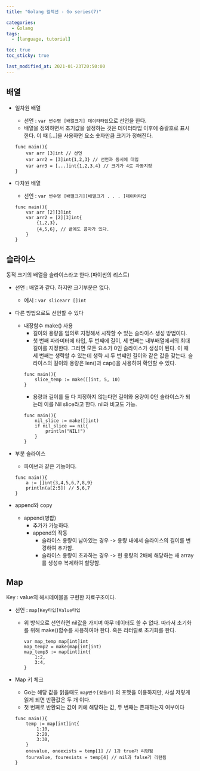 ```yaml
---
title: "Golang 컬렉션 - Go series(7)"

categories:
  - Golang
tags:
  - [language, tutorial]

toc: true
toc_sticky: true

last_modified_at: 2021-01-23T20:50:00
---
```


## 배열

- 일차원 배열

  - 선언 : `var 변수명 [배열크기] 데이타타입`으로 선언을 한다.
  - 배열을 정의하면서 초기값을 설정하는 것은 데이터타입 이후에 중괄호로 표시한다. 이 때 [...]을 사용하면 요소 숫자만큼 크기가 정해진다.

  ```golang
  func main(){
      var arr [3]int // 선언
      var arr2 = [3]int{1,2,3} // 선언과 동시에 대입
      var arr3 = [...]int{1,2,3,4} // 크기가 4로 자동지정
  }
  ```

- 다차원 배열
  - 선언 : `var 변수명 [배열크기][배열크기 . . . ]데이터타입`
  ```golang
  func main(){
      var arr [2][3]int
      var arr2 = [2][3]int{
          {1,2,3},
          {4,5,6}, // 끝에도 콤마가 있다.
      }
  }
  ```

## 슬라이스

동적 크기의 배열을 슬라이스라고 한다.(파이썬의 리스트)

- 선언 : 배열과 같다. 하지만 크기부분은 없다.

  - 예시 : `var slicearr []int`

- 다른 방법으로도 선언할 수 있다

  - 내장함수 make() 사용
    - 길이와 용량을 임의로 지정해서 시작할 수 있는 슬라이스 생성 방법이다.
    - 첫 번째 파라미터에 타입, 두 번째에 길이, 세 번째는 내부배열에서의 최대 길이를 지정한다. 그러면 모든 요소가 0인 슬라이스가 생성이 된다. 이 때 세 번째는 생략할 수 있는데 생략 시 두 번쨰인 길이와 같은 값을 갖는다. 슬라이스의 길이와 용량은 len()과 cap()을 사용하여 확인할 수 있다.
    ```golang
    func main(){
        slice_temp := make([]int, 5, 10)
    }
    ```
    - 용량과 길이를 둘 다 지정하지 않는다면 길이와 용량이 0인 슬라이스가 되는데 이를 Nil slice라고 한다. nil과 비교도 가능.
    ```golang
    func main(){
        nil_slice := make([]int)
        if nil_slice == nil{
            println("NIL!")
        }
    }
    ```

- 부분 슬라이스

  - 파이썬과 같은 기능이다.

  ```golang
  func main(){
      a := []int{3,4,5,6,7,8,9}
      println(a[2:5]) // 5,6,7
  }

  ```

- append와 copy
  - append(병합)
    - 추가가 가능하다.
    - append의 작동
      - 슬라이스 용량이 남아있는 경우 -> 용량 내에서 슬라이스의 길이를 변경하여 추가함.
      - 슬라이스 용량이 초과하는 경우 -> 현 용량의 2배에 해당하는 새 array를 생성후 복제하여 할당함.

## Map

Key : value의 해시테이블을 구현한 자료구조이다.

- 선언 : `map[Key타입]Value타입`

  - 위 방식으로 선언하면 nil값을 가지며 아무 데이터도 쓸 수 없다. 따라서 초기화를 위해 make()함수를 사용하여야 한다. 혹은 리터럴로 초기화를 한다.
    ```golang
    var map_temp map[int]int
    map_temp2 = make(map[int]int)
    map_temp3 := map[int]int{
        1:2,
        3:4,
    }
    ```

- Map 키 체크
  - Go는 해당 값을 읽을때도 `map변수[찾을키]` 의 포맷을 이용하지만, 사실 저렇게 읽게 되면 반환값은 두 개 이다.
  - 첫 번째로 반환되는 값이 키에 해당하는 값, 두 번째는 존재하는지 여부이다
  ```golang
  func main(){
      temp := map[int]int{
          1:10,
          2:20,
          3:30,
      }
      onevalue, oneexists = temp[1] // 1과 true가 리턴됨
      fourvalue, fourexists = temp[4] // nil과 false가 리턴됨
  }
  ```
